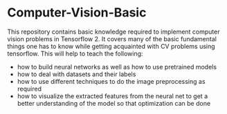 # Computer-Vision-Basic
This repository contains basic knowledge required to implement computer vision problems in Tensorflow 2. It covers many of the basic fundamental things one has to know while getting acquainted with CV problems using tensorflow. This will help to teach the following:
* how to build neural networks as well as how to use pretrained models
* how to deal with datasets and their labels
* how to use different techniques to do the image preprocessing as required
* how to visualize the extracted features from the neural net to get a better understanding of the model so that optimization can be done 
